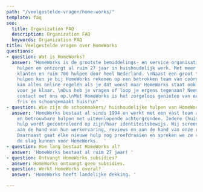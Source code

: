 ```yaml
---
path: "/veelgestelde-vragen/home-works/"
template: faq
seo:
  title: Organization FAQ
  description: Organization FAQ
  keywords: Organization FAQ
title: Veelgestelde vragen over HomeWorks
questions:
- question: Wat is HomeWorks?
  answer: "HomeWorks is de grootste bemiddelings- en service organisatie voor huishoudelijke
    hulpen en ontzorgt al ruim 27 jaar in huishoudelijk werk. Met meer dan 3000 tevreden
    klanten en ruim 700 hulpen door heel Nederland. \nNaast een groot team aan ervaren
    hulpen kun je bij HomeWorks rekenen op een betrokken team van coördinatoren. Je
    kan alles online regelen als je dat wenst maar HomeWorks staat ook persoonlijk
    voor je klaar. \nDus heb je vragen of loop je ergens tegenaan? Neem dan altijd
    contact met ons op.\nMet HomeWorks is het zorgeloos genieten van een heerlijk
    fris en schoongemaakt huis!\n"
- question: Wie zijn de schoonmakers/ huishoudelijke hulpen van HomeWorks?
  answer: 'HomeWorks bestaat al sinds 1994 en werkt met een vast team aan ervaren
    en betrouwbare hulpen met uiteenlopende achtergronden. Iedere (huishoudelijke)
    hulp wordt gecontroleerd op zijn/haar identiteitsbewijs. Wij screenen nieuwe medewerkers
    aan de hand van hun werkervaring, reviews en aan de hand van onze ruime ervaring.
    Daarnaast gaat elke nieuwe hulp nog proefdraaien en spreken we ze voordat ze aan
    de slag kunnen voor HomeWorks.  '
- question: Hoe lang bestaat HomeWorks al?
  answer: 'HomeWorks bestaat al ruim 27 jaar! '
- question: Ontvangt HomeWorks subsidies?
  answer: HomeWorks ontvangt geen subsidies.
- question: Werkt HomeWorks overal?
  answer: 'HomeWorks heeft landelijke dekking. '

---
```


